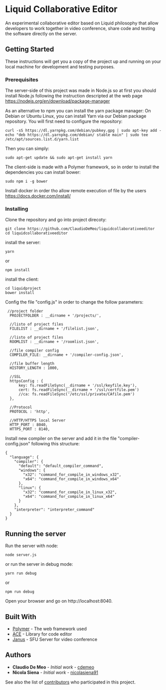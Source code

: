 # Liquid Collaborative Editor

An experimental collaborative editor based on Liquid philosophy that allow developers to work together in video conference, share code and testing the software directly on the server.

## Getting Started

These instructions will get you a copy of the project up and running on your local machine for development and testing purposes.

### Prerequisites

The server-side of this project was made in Node.js so at first you should install Node.js following the instruction descripted at the web page https://nodejs.org/en/download/package-manager

As an alternative to npm you can install the yarn package manager:
On Debian or Ubuntu Linux, you can install Yarn via our Debian package repository. You will first need to configure the repository:

```
curl -sS https://dl.yarnpkg.com/debian/pubkey.gpg | sudo apt-key add -
echo "deb https://dl.yarnpkg.com/debian/ stable main" | sudo tee /etc/apt/sources.list.d/yarn.list
```

Then you can simply:

```
sudo apt-get update && sudo apt-get install yarn
```

The client-side is made with a Polymer framework, so in order to install the dependencies you can install bower:

```
sudo npm i -g bower
```

Install docker in order tho allow remote execution of file by the users https://docs.docker.com/install/

### Installing

Clone the repository and go into project direcoty:

```
git clone https://github.com/ClaudioDeMeo/liquidcollaborativeeditor
cd liquidcollaborativeeditor
```

install the server:

```
yarn
```
or
```
npm install
```

install the client:

```
cd liquidproject
bower install
```
Config the file "config.js" in order to change the follow parameters:
```
 //project folder
  PROJECTFOLDER : __dirname + '/projects/',

  //listo of project files
  FILELIST : __dirname + '/filelist.json',

  //listo of project files
  ROOMLIST : __dirname + '/roomlist.json',

  //file compiler config
  COMPILER_FILE: __dirname + '/compiler-config.json',

  //file buffer length
  HISTORY_LENGTH : 1000,

  //SSL
  httpsConfig : {
      key: fs.readFileSync(__dirname + '/ssl/keyfile.key'),
      cert: fs.readFileSync(__dirname + '/ssl/certfile.pem')
      //ca: fs.readFileSync('/etc/ssl/private/CAfile.pem')
  },

  //Protocol
  PROTOCOL : 'http',

  //HTTP/HTTPS local Server
  HTTP_PORT : 8040,
  HTTPS_PORT : 8140,

```

Install new compiler on the server and add it in the file "compiler-config.json" following this structure:
```
{
  "language": {
    "compiler": {
      "default": "default_compiler_command",
      "windows": {
        "x32": "command_for_compile_in_windows_x32",
        "x64": "command_for_compile_in_windows_x64"
      },
      "linux": {
        "x32": "command_for_compile_in_linux_x32",
        "x64": "command_for_compile_in_linux_x64"
      }
    },
    "interpreter": "interpreter_command"
  }
}

```

## Running the server

Run the server with node:

```
node server.js
```

or run the server in debug mode:

```
yarn run debug
```
or
```
npm run debug
```
Open your browser and go on http://localhost:8040.

## Built With

* [Polymer](https://www.polymer-project.org/2.0/start/) - The web framework used
* [ACE](https://ace.c9.io/) - Library for code editor
* [Janus](https://janus.conf.meetecho.com/docs/) - SFU Server for video conference

## Authors

* **Claudio De Meo** - *Initial work* - [cdemeo](https://github.com/ClaudioDeMeo)
* **Nicola Siena** - *Initial work* - [nicolasiena91](https://github.com/nicolasiena91)

See also the list of [contributors](https://github.com/ClaudioDeMeo/liquidcollaborativeeditor/contributors) who participated in this project.
